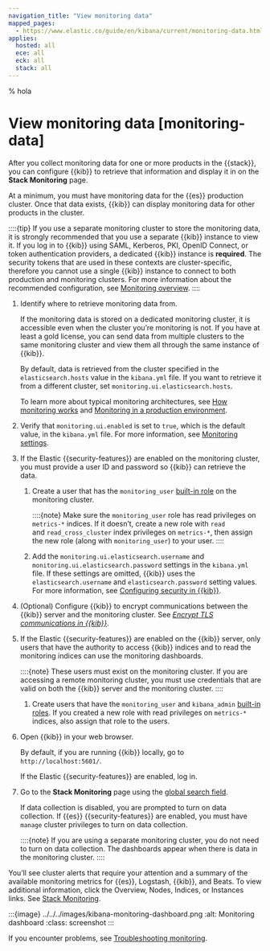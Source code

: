 ```yaml
---
navigation_title: "View monitoring data"
mapped_pages:
  - https://www.elastic.co/guide/en/kibana/current/monitoring-data.html
applies:
  hosted: all
  ece: all
  eck: all
  stack: all
---
```


<!-- This doc needs to be moved somewhere else, it's not specific about self-managed, it's about Stack Monitoring in general -->
% hola

# View monitoring data [monitoring-data]


After you collect monitoring data for one or more products in the {{stack}}, you can configure {{kib}} to retrieve that information and display it in on the **Stack Monitoring** page.

At a minimum, you must have monitoring data for the {{es}} production cluster. Once that data exists, {{kib}} can display monitoring data for other products in the cluster.

::::{tip}
If you use a separate monitoring cluster to store the monitoring data, it is strongly recommended that you use a separate {{kib}} instance to view it. If you log in to {{kib}} using SAML, Kerberos, PKI, OpenID Connect, or token authentication providers, a dedicated {{kib}} instance is **required**. The security tokens that are used in these contexts are cluster-specific, therefore you cannot use a single {{kib}} instance to connect to both production and monitoring clusters. For more information about the recommended configuration, see [Monitoring overview](../stack-monitoring.md).
::::


1. Identify where to retrieve monitoring data from.

    If the monitoring data is stored on a dedicated monitoring cluster, it is accessible even when the cluster you’re monitoring is not. If you have at least a gold license, you can send data from multiple clusters to the same monitoring cluster and view them all through the same instance of {{kib}}.

    By default, data is retrieved from the cluster specified in the `elasticsearch.hosts` value in the `kibana.yml` file. If you want to retrieve it from a different cluster, set `monitoring.ui.elasticsearch.hosts`.

    To learn more about typical monitoring architectures, see [How monitoring works](../stack-monitoring.md) and [Monitoring in a production environment](elasticsearch-monitoring-self-managed.md).

2. Verify that `monitoring.ui.enabled` is set to `true`, which is the default value, in the `kibana.yml` file. For more information, see [Monitoring settings](kibana://docs/reference/configuration-reference/monitoring-settings.md).
3. If the Elastic {{security-features}} are enabled on the monitoring cluster, you must provide a user ID and password so {{kib}} can retrieve the data.

    1. Create a user that has the `monitoring_user` [built-in role](../../users-roles/cluster-or-deployment-auth/built-in-roles.md) on the monitoring cluster.

        ::::{note}
        Make sure the `monitoring_user` role has read privileges on `metrics-*` indices. If it doesn’t, create a new role with `read` and `read_cross_cluster` index privileges on `metrics-*`, then assign the new role (along with `monitoring_user`) to your user.
        ::::

    2. Add the `monitoring.ui.elasticsearch.username` and `monitoring.ui.elasticsearch.password` settings in the `kibana.yml` file. If these settings are omitted, {{kib}} uses the `elasticsearch.username` and `elasticsearch.password` setting values. For more information, see [Configuring security in {{kib}}](../../security.md).

4. (Optional) Configure {{kib}} to encrypt communications between the {{kib}} server and the monitoring cluster. See [*Encrypt TLS communications in {{kib}}*](/deploy-manage/security/set-up-basic-security-plus-https.md#encrypt-kibana-http).
5. If the Elastic {{security-features}} are enabled on the {{kib}} server, only users that have the authority to access {{kib}} indices and to read the monitoring indices can use the monitoring dashboards.

    ::::{note}
    These users must exist on the monitoring cluster. If you are accessing a remote monitoring cluster, you must use credentials that are valid on both the {{kib}} server and the monitoring cluster.
    ::::


    1. Create users that have the `monitoring_user` and `kibana_admin` [built-in roles](../../users-roles/cluster-or-deployment-auth/built-in-roles.md). If you created a new role with read privileges on `metrics-*` indices, also assign that role to the users.

6. Open {{kib}} in your web browser.

    By default, if you are running {{kib}} locally, go to `http://localhost:5601/`.

    If the Elastic {{security-features}} are enabled, log in.

7. Go to the **Stack Monitoring** page using the [global search field](/explore-analyze/find-and-organize/find-apps-and-objects.md).

    If data collection is disabled, you are prompted to turn on data collection. If {{es}} {{security-features}} are enabled, you must have `manage` cluster privileges to turn on data collection.

    ::::{note}
    If you are using a separate monitoring cluster, you do not need to turn on data collection. The dashboards appear when there is data in the monitoring cluster.
    ::::


You’ll see cluster alerts that require your attention and a summary of the available monitoring metrics for {{es}}, Logstash, {{kib}}, and Beats. To view additional information, click the Overview, Nodes, Indices, or Instances links.  See [Stack Monitoring](../monitoring-data/visualizing-monitoring-data.md).

:::{image} ../../../images/kibana-monitoring-dashboard.png
:alt: Monitoring dashboard
:class: screenshot
:::

If you encounter problems, see [Troubleshooting monitoring](../monitoring-data/monitor-troubleshooting.md).


